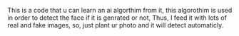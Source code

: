 This is a code that u can learn an ai algorthim from it, this algorothim is used in order to detect the face if it is genrated or not, Thus, I feed it with lots of real and fake images, so, just plant ur photo and it will detect automaticly.

